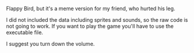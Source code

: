 Flappy Bird, but it's a meme version for my friend, who hurted his leg.

I did not included the data including sprites and sounds, so the raw code is not going to work.
If you want to play the game you'll have to use the executable file.

I suggest you turn down the volume.
